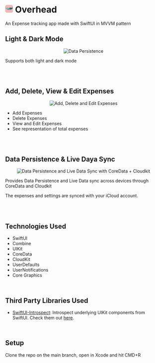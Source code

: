 # <img src="ExpenseTrackingAppScreenshots/overhead_logo.png" alt="Add, Delete and Edit Expenses" width=25> <b>Overhead</b>
An Expense tracking app made with SwiftUI in MVVM pattern

## Light & Dark Mode
<center>
<img src="ExpenseTrackingAppScreenshots/rot_light_dark.gif" alt="Data Persistence" width=400>
</center>

Supports both light and dark mode

<br><br>

## Add, Delete, View & Edit Expenses 
<center>
<img src="ExpenseTrackingAppScreenshots/cmp_add_del_edt.gif" alt="Add, Delete and Edit Expenses" width=400>
</center>

* Add Expenses
* Delete Expenses
* View and Edit Expenses
* See representation of total expenses

<br><br>

## Data Persistence & Live Daya Sync
<center>
<img src="ExpenseTrackingAppScreenshots/cmp_sync.gif" alt="Data Persistence and Live Data Sync with CoreData + Cloudkit" width=400>
</center>

Provides Data Persistence and Live Data sync across devices through CoreData and Cloudkit

The expenses and settings are synced with your iCloud account.

<br><br>

## Technologies Used
* SwiftUI
* Combine
* UIKit
* CoreData
* CloudKit
* UserDefaults
* UserNotifications
* Core Graphics

<br>

## Third Party Libraries Used
* <a href="https://github.com/siteline/SwiftUI-Introspect">SwiftUI-Introspect</a>: Introspect underlying UIKit components from SwiftUI. Check them out <a href="https://github.com/siteline/SwiftUI-Introspect">here</a>.

<br>

## Setup

Clone the repo on the main branch, open in Xcode and hit CMD+R
